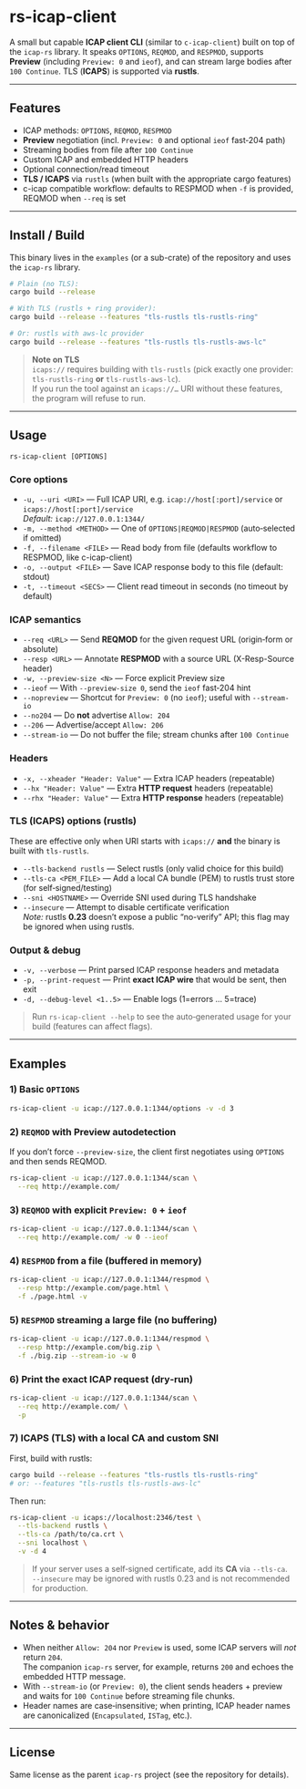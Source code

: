 # rs-icap-client

A small but capable **ICAP client CLI** (similar to `c-icap-client`) built on top of the `icap-rs` library.
It speaks `OPTIONS`, `REQMOD`, and `RESPMOD`, supports **Preview** (including `Preview: 0` and `ieof`),
and can stream large bodies after `100 Continue`. TLS (**ICAPS**) is supported via **rustls**.

---

## Features

- ICAP methods: `OPTIONS`, `REQMOD`, `RESPMOD`
- **Preview** negotiation (incl. `Preview: 0` and optional `ieof` fast‑204 path)
- Streaming bodies from file after `100 Continue`
- Custom ICAP and embedded HTTP headers
- Optional connection/read timeout
- **TLS / ICAPS** via `rustls` (when built with the appropriate cargo features)
- c-icap compatible workflow: defaults to RESPMOD when `-f` is provided, REQMOD when `--req` is set

---

## Install / Build

This binary lives in the `examples` (or a sub-crate) of the repository and uses the `icap-rs` library.

```bash
# Plain (no TLS):
cargo build --release

# With TLS (rustls + ring provider):
cargo build --release --features "tls-rustls tls-rustls-ring"

# Or: rustls with aws-lc provider
cargo build --release --features "tls-rustls tls-rustls-aws-lc"
```

> **Note on TLS**  
> `icaps://` requires building with `tls-rustls` (pick exactly one provider: `tls-rustls-ring` **or**
`tls-rustls-aws-lc`).  
> If you run the tool against an `icaps://…` URI without these features, the program will refuse to run.

---

## Usage

```text
rs-icap-client [OPTIONS]
```

### Core options

- `-u, --uri <URI>` — Full ICAP URI, e.g. `icap://host[:port]/service` or `icaps://host[:port]/service`  
  *Default:* `icap://127.0.0.1:1344/`
- `-m, --method <METHOD>` — One of `OPTIONS|REQMOD|RESPMOD` (auto‑selected if omitted)
- `-f, --filename <FILE>` — Read body from file (defaults workflow to RESPMOD, like c-icap-client)
- `-o, --output <FILE>` — Save ICAP response body to this file (default: stdout)
- `-t, --timeout <SECS>` — Client read timeout in seconds (no timeout by default)

### ICAP semantics

- `--req <URL>` — Send **REQMOD** for the given request URL (origin‑form or absolute)
- `--resp <URL>` — Annotate **RESPMOD** with a source URL (X-Resp-Source header)
- `-w, --preview-size <N>` — Force explicit Preview size
- `--ieof` — With `--preview-size 0`, send the `ieof` fast‑204 hint
- `--nopreview` — Shortcut for `Preview: 0` (no `ieof`); useful with `--stream-io`
- `--no204` — Do **not** advertise `Allow: 204`
- `--206` — Advertise/accept `Allow: 206`
- `--stream-io` — Do not buffer the file; stream chunks after `100 Continue`

### Headers

- `-x, --xheader "Header: Value"` — Extra ICAP headers (repeatable)
- `--hx "Header: Value"` — Extra **HTTP request** headers (repeatable)
- `--rhx "Header: Value"` — Extra **HTTP response** headers (repeatable)

### TLS (ICAPS) options (rustls)

These are effective only when URI starts with `icaps://` **and** the binary is built with `tls-rustls`.

- `--tls-backend rustls` — Select rustls (only valid choice for this build)
- `--tls-ca <PEM_FILE>` — Add a local CA bundle (PEM) to rustls trust store (for self‑signed/testing)
- `--sni <HOSTNAME>` — Override SNI used during TLS handshake
- `--insecure` — Attempt to disable certificate verification  
  *Note:* rustls **0.23** doesn’t expose a public “no-verify” API; this flag may be ignored when using rustls.

### Output & debug

- `-v, --verbose` — Print parsed ICAP response headers and metadata
- `-p, --print-request` — Print **exact ICAP wire** that would be sent, then exit
- `-d, --debug-level <1..5>` — Enable logs (1=errors … 5=trace)

> Run `rs-icap-client --help` to see the auto‑generated usage for your build (features can affect flags).

---

## Examples

### 1) Basic `OPTIONS`

```bash
rs-icap-client -u icap://127.0.0.1:1344/options -v -d 3
```

### 2) `REQMOD` with Preview autodetection

If you don’t force `--preview-size`, the client first negotiates using `OPTIONS` and then sends REQMOD.

```bash
rs-icap-client -u icap://127.0.0.1:1344/scan \
  --req http://example.com/
```

### 3) `REQMOD` with explicit `Preview: 0` + `ieof`

```bash
rs-icap-client -u icap://127.0.0.1:1344/scan \
  --req http://example.com/ -w 0 --ieof
```

### 4) `RESPMOD` from a file (buffered in memory)

```bash
rs-icap-client -u icap://127.0.0.1:1344/respmod \
  --resp http://example.com/page.html \
  -f ./page.html -v
```

### 5) `RESPMOD` streaming a large file (no buffering)

```bash
rs-icap-client -u icap://127.0.0.1:1344/respmod \
  --resp http://example.com/big.zip \
  -f ./big.zip --stream-io -w 0
```

### 6) Print the exact ICAP request (dry‑run)

```bash
rs-icap-client -u icap://127.0.0.1:1344/scan \
  --req http://example.com/ \
  -p
```

### 7) ICAPS (TLS) with a local CA and custom SNI

First, build with rustls:

```bash
cargo build --release --features "tls-rustls tls-rustls-ring"
# or: --features "tls-rustls tls-rustls-aws-lc"
```

Then run:

```bash
rs-icap-client -u icaps://localhost:2346/test \
  --tls-backend rustls \
  --tls-ca /path/to/ca.crt \
  --sni localhost \
  -v -d 4
```

> If your server uses a self‑signed certificate, add its **CA** via `--tls-ca`.  
> `--insecure` may be ignored with rustls 0.23 and is not recommended for production.

---

## Notes & behavior

- When neither `Allow: 204` nor `Preview` is used, some ICAP servers will *not* return `204`.  
  The companion `icap-rs` server, for example, returns `200` and echoes the embedded HTTP message.
- With `--stream-io` (or `Preview: 0`), the client sends headers + preview and waits for `100 Continue` before
  streaming file chunks.
- Header names are case‑insensitive; when printing, ICAP header names are canonicalized (`Encapsulated`, `ISTag`, etc.).

---

## License

Same license as the parent `icap-rs` project (see the repository for details).

